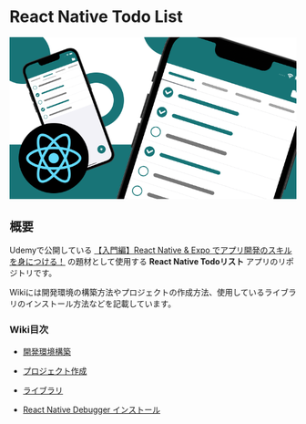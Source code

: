 # React Native Todo List

![コース画像](./images/コース画像.png)

## 概要

Udemyで公開している [【入門編】React Native & Expo でアプリ開発のスキルを身につける！](https://www.udemy.com/course/react-native-todo-list/?referralCode=EEFC5E1CAD43EB9DCA8C) の題材として使用する **React Native Todoリスト** アプリのリポジトリです。

Wikiには開発環境の構築方法やプロジェクトの作成方法、使用しているライブラリのインストール方法などを記載しています。

### Wiki目次

- [開発環境構築](https://github.com/sakes9/react-native-todo-list/wiki/%E9%96%8B%E7%99%BA%E7%92%B0%E5%A2%83%E6%A7%8B%E7%AF%89)

- [プロジェクト作成](https://github.com/sakes9/react-native-todo-list/wiki/%E3%83%97%E3%83%AD%E3%82%B8%E3%82%A7%E3%82%AF%E3%83%88%E4%BD%9C%E6%88%90)

- [ライブラリ](https://github.com/sakes9/react-native-todo-list/wiki/%E3%83%A9%E3%82%A4%E3%83%96%E3%83%A9%E3%83%AA)

- [React Native Debugger インストール](https://github.com/sakes9/react-native-todo-list/wiki/React-Native-Debugger)
